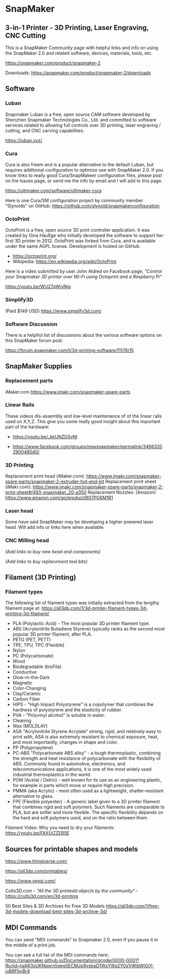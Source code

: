 # SnapMaker
## 3-in-1 Printer - 3D Printing, Laser Engraving, CNC Cutting
This is a SnapMaker Community page with helpful links and info on using the SnapMaker 2.0 and related software, devices, materials, tools, etc.

https://snapmaker.com/product/snapmaker-2

Downloads: https://snapmaker.com/product/snapmaker-2/downloads

## Software
### Luban
Snapmaker Luban is a free, open source CAM software developed by Shenzhen Snapmaker Technologies Co., Ltd. and committed to software services related to allowing full controls over 3D printing, laser engraving / cutting, and CNC carving capabilities. 

https://luban.xyz/

### Cura
Cura is also freem and is a popular alternative to the default Luban, but requires additional configuration to optimize use with SnapMaker 2.0.
If you know links to really good Cura/SnapMakeer configuraiton files, please post on the Issues page, or send me the info by email and I will add to this page.

https://ultimaker.com/software/ultimaker-cura

Here is one Cura/SM configuration project by community member "Slynolds" on GitHub: https://github.com/slynold/snapmakerconfiguration

### OctoPrint
OctoPrint is a free, open source 3D print controller application. It was created by Gina Häußge who initially developed the software to support her first 3D printer in 2012. OctoPrint was forked from Cura, and is available under the same AGPL license. Development is hosted on GitHub.

- https://octoprint.org/
- Wikipedia: https://en.wikipedia.org/wiki/OctoPrint


Here is a video submitted by user John Aldred on Facebook page, _"Control your Snapmaker 3D printer over Wi-Fi using Octoprint and a Raspberry Pi"_

https://youtu.be/WU27qWiyNjg


### Simplify3D
(Paid $149 USD)
https://www.simplify3d.com/


### Software Discussion
There is a helplful list of discussions about the various software options on this SnapMaker forum post:

https://forum.snapmaker.com/t/3d-printing-software/11178/15



## SnapMaker Supplies

### Replacement parts
iMaker.com  https://www.imakr.com/snapmaker-spare-parts

### Linear Rails
These videos dis-assembly and low-level maintenance of of the linear rails used on X,Y,Z. This give you some really good insight about this important part of the hardware:

- https://youtu.be/_kkUNZGSyNI

- https://www.facebook.com/groups/newsnapmaker/permalink/3466320290048040/

### 3D Printing
Replacement print head (iMaker.com): https://www.imakr.com/snapmaker-spare-parts/snapmaker-2-extruder-hot-end-kit
Replacement print sheet (iMakr.com): https://www.imakr.com/snapmaker-spare-parts/snapmaker-2-print-sheet#/493-snapmaker_20-a350
Replacement Nozzles: (Amazon) https://www.amazon.com/gp/product/B07PG6M1B1


### Laser head
Some have said SnapMaker may be developing a higher powered laser head. Will add info or links here when available.

### CNC Milling head
_(Add links to buy new head and components)_
 
_(Add links to buy replacement tool bits)_


## Filament (3D Printing)

### Filament types
The following list of filament types was initially extracted from the lengthy filament page at: https://all3dp.com/1/3d-printer-filament-types-3d-printing-3d-filament/
- PLA (Polylactic Acid) - The most popular 3D printer filament type.
- ABS (Acrylonitrile Butadiene Styrene) typically ranks as the second most popular 3D printer filament, after PLA.
- PETG (PET, PETT)
- TPE, TPU, TPC (Flexible)
- Nylon
- PC (Polycarbonate)
- Wood
- Biodegradable (bioFila)
- Conductive
- Glow-in-the-Dark
- Magnetic
- Color-Changing
- Clay/Ceramic
- Carbon Fiber
- HIPS - "High Impact Polystyrene" is a copolymer that combines the hardness of polystyrene and the elasticity of rubber.
- PVA - "Polyvinyl alcohol" is soluble in water.
- Cleaning
- Wax (MOLDLAY)
- ASA "Acrylonitrile Styrene Acrylate" strong, rigid, and relatively easy to print with, ASA is also extremely resistant to chemical exposure, heat, and most importantly, changes in shape and color.
- PP (Polypropylene)
- PC-ABS "Polycarbonate ABS alloy" - a tough thermoplastic, combining the strength and heat resistance of polycarbonate with the flexibility of ABS. Commonly found in automotive, electronics, and telecommunications applications, it is one of the most widely used industrial thermoplastics in the world.
- POM (Acetal / Delrin) - well known for its use as an engineering plastic, for example in parts which move or require high precision.
- PMMA (aka Acrylic) - most often used as a lightweight, shatter-resistant alternative to glass.
- FPE (Flexible polyester) - A generic label given to a 3D printer filament that combines rigid and soft polymers. Such filaments are comparable to PLA, but are softer and more flexible. The specific flexibility depends on the hard and soft polymers used, and on the ratio between them.



Filament Video: Why you need to dry your filaments:
https://youtu.be/FAXUjZZER5E

## Sources for printable shapes and models
https://www.thingiverse.com/

https://all3dp.com/printables/

https://www.yeggi.com/

Cults3D.com - _"All the 3D printedd objects by the community"_ - https://cults3d.com/en/3d-printing

50 Best Sites & 3D Archives for Free 3D Models https://all3dp.com/1/free-3d-models-download-best-sites-3d-archive-3d/

## MDI Commands
You can send "MDI commands" to Snapmaker 2.0, even if you pause it in the middle of a print job. 

You can see a full list of the MDI commands here:
https://snapmaker.github.io/Documentation/gcode/G000-G001?fbclid=IwAR3sUKNqqrn5geg5ECMJq9vsbaD1WxYj9q2Y0s1rWibWjGiY-juB8FbvBr4

 
